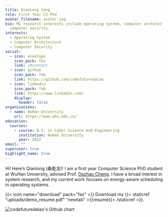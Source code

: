 ```yaml
---
title: QianLong Sang
role: First Year CS Phd
avatar_filename: avatar.jpg
bio: My research interests include operating system, computer architecture and
  computer security.
interests:
  - Operating System
  - Computer Architecture
  - Computer Security
social:
  - icon: envelope
    icon_pack: fas
    link: /#contact
  - icon: github
    icon_pack: fab
    link: https://github.com/codefuturedalao
  - icon: linkedin
    icon_pack: fab
    link: https://www.linkedin.com/
    display:
      header: false
organizations:
  - name: WuHan University
    url: https://www.whu.edu.cn/
education:
  courses:
    - course: B.S. in Cyber Science And Engineering
      institution: WuHan University
      year: 2022
email: ""
superuser: true
highlight_name: true
---
```


Hi! Here’s Qianlong (桑乾龙)! I am a first year Computer Science PhD student at WuHan University, advised Prof. [Dazhao Cheng](https://scholar.google.com/citations?hl=en&user=rRsraIwAAAAJ&view_op=list_works&sortby=pubdate#). I have a broad interest in system research, and my current work focuses on energy-aware scheduling in operating systems.

{{< icon name="download" pack="fas" >}} Download my {{< staticref "uploads/demo_resume.pdf" "newtab" >}}resumé{{< /staticref >}}.

<img src="http://ghchart.hacksang.top/codefuturedalao" alt="codefuturedalao's Github chart" />